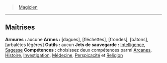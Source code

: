 ﻿---
!ClassProficienciesItem
Armor: aucune
Weapons: '[dagues], [fléchettes], [frondes], [bâtons], [arbalètes légères]'
Tools: aucun
SavingThrows: '[Intelligence](hd_abilities_intelligence.md), [Sagesse](hd_abilities_wisdom.md)'
Skills: choisissez deux compétences parmi [Arcanes](hd_abilities_intelligence_arcanes.md), [Histoire](hd_abilities_intelligence_histoire.md), [Investigation](hd_abilities_intelligence_investigation.md), [Médecine](hd_abilities_wisdom_medecine.md), [Perspicacité](hd_abilities_wisdom_perspicacite.md) et [Religion](hd_abilities_intelligence_religion.md)
Id: wizard_hd.md#maîtrises
ParentLink: wizard_hd.md#magicien
Name: Maîtrises
ParentName: Magicien
NameLevel: 2
Attributes: {}
---
> [Magicien](hd_wizard.md)

---

## Maîtrises

**Armures :** aucune
**Armes :** [dagues], [fléchettes], [frondes], [bâtons], [arbalètes légères]
**Outils :** aucun
**Jets de sauvegarde :** [Intelligence](hd_abilities_intelligence.md), [Sagesse](hd_abilities_wisdom.md)
**Compétences :** choisissez deux compétences parmi [Arcanes](hd_abilities_intelligence_arcanes.md), [Histoire](hd_abilities_intelligence_histoire.md), [Investigation](hd_abilities_intelligence_investigation.md), [Médecine](hd_abilities_wisdom_medecine.md), [Perspicacité](hd_abilities_wisdom_perspicacite.md) et [Religion](hd_abilities_intelligence_religion.md)


